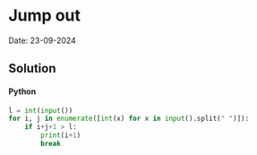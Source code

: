 
# Jump out

Date: 23-09-2024

## Solution
#### Python
```python
l = int(input())
for i, j in enumerate([int(x) for x in input().split(" ")]):
    if i+j+1 > l:
        print(i+1)
        break
```
        